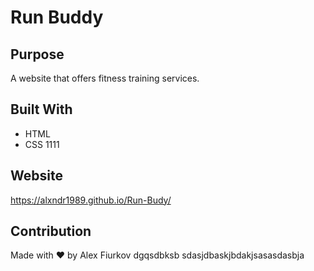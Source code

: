 
# Run Buddy

## Purpose
A website that offers fitness training services.

## Built With
* HTML
* CSS
1111
## Website
https://alxndr1989.github.io/Run-Budy/

## Contribution
Made with ❤️ by Alex Fiurkov
dgqsdbksb
sdasjdbaskjbdakjsasasdasbja
